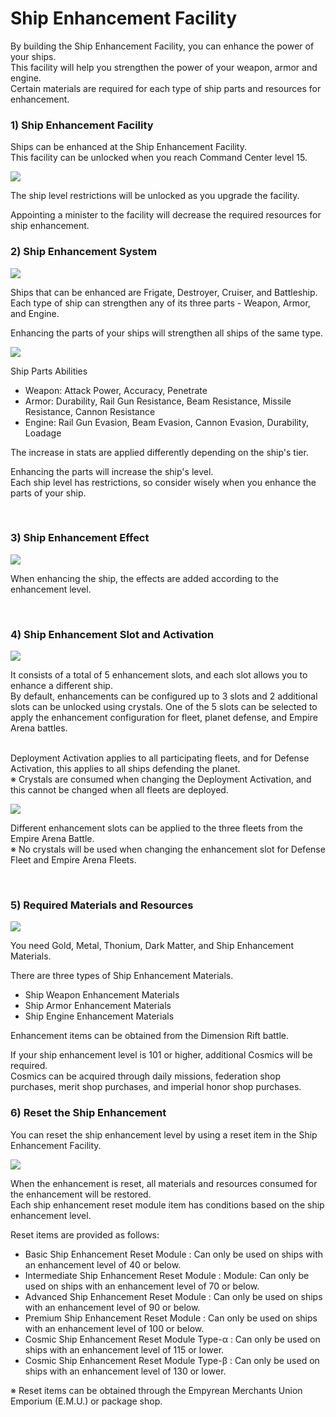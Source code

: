 # Ship Enhancement Facility

By building the Ship Enhancement Facility, you can enhance the power of your ships.<br>
This facility will help you strengthen the power of your weapon, armor and engine.<br>
Certain materials are required for each type of ship parts and resources for enhancement. 
<br>

### 1) Ship Enhancement Facility

Ships can be enhanced at the Ship Enhancement Facility. <br>
This facility can be unlocked when you reach Command Center level 15. 

![](http://d3bbxo4nelobc3.cloudfront.net/html/img/help/108_01.jpg)

The ship level restrictions will be unlocked as you upgrade the facility. 

Appointing a minister to the facility will decrease the required resources for ship enhancement. 
<br>

### 2) Ship Enhancement System

![](http://d3bbxo4nelobc3.cloudfront.net/html/img/help/108_02.jpg)

Ships that can be enhanced are Frigate, Destroyer, Cruiser, and Battleship.<br>
Each type of ship can strengthen any of its three parts - Weapon, Armor, and Engine. 

Enhancing the parts of your ships will strengthen all ships of the same type. 

![](http://d3bbxo4nelobc3.cloudfront.net/html/img/help/108_03.jpg)

Ship Parts Abilities<br>
- Weapon: Attack Power, Accuracy, Penetrate
- Armor: Durability, Rail Gun Resistance, Beam Resistance, Missile Resistance, Cannon Resistance 
- Engine: Rail Gun Evasion, Beam Evasion, Cannon Evasion, Durability, Loadage

The increase in stats are applied differently depending on the ship's tier. 

Enhancing the parts will increase the ship's level. <br>
Each ship level has restrictions, so consider wisely when you enhance the parts of your ship.

<br>

### 3) Ship Enhancement Effect

![](http://d3bbxo4nelobc3.cloudfront.net/html/img/help/108_08.jpg)

When enhancing the ship, the effects are added according to the enhancement level.

<br>

### 4) Ship Enhancement Slot and Activation

![](http://d3bbxo4nelobc3.cloudfront.net/html/img/help/108_06.jpg)

It consists of a total of 5 enhancement slots, and each slot allows you to enhance a different ship.<br>
By default, enhancements can be configured up to 3 slots and 2 additional slots can be unlocked using crystals.
One of the 5 slots can be selected to apply the enhancement configuration for fleet, planet defense, and Empire Arena battles.<br><br>

Deployment Activation applies to all participating fleets, and for Defense Activation, this applies to all ships defending the planet.<br>
※ Crystals are consumed when changing the Deployment Activation, and this cannot be changed when all fleets are deployed. 

![](http://d3bbxo4nelobc3.cloudfront.net/html/img/help/108_07.jpg)

Different enhancement slots can be applied to the three fleets from the Empire Arena Battle.<br>
※ No crystals will be used when changing the enhancement slot for Defense Fleet and Empire Arena Fleets.

<br>

### 5) Required Materials and Resources

![](http://astrokings.s3.amazonaws.com/html/img/help/108_04.jpg)

You need Gold, Metal, Thonium, Dark Matter, and Ship Enhancement Materials.

There are three types of Ship Enhancement Materials.
- Ship Weapon Enhancement Materials
- Ship Armor Enhancement Materials
- Ship Engine Enhancement Materials

Enhancement items can be obtained from the Dimension Rift battle. 

If your ship enhancement level is 101 or higher, additional Cosmics will be required.<br>
Cosmics can be acquired through daily missions, federation shop purchases, merit shop purchases, and imperial honor shop purchases.
<br>

### 6) Reset the Ship Enhancement

You can reset the ship enhancement level by using a reset item in the Ship Enhancement Facility.

![](http://d3bbxo4nelobc3.cloudfront.net/html/img/help/108_05_fix.jpg)

When the enhancement is reset, all materials and resources consumed for the enhancement will be restored.<br>
Each ship enhancement reset module item has conditions based on the ship enhancement level.

Reset items are provided as follows:<br>
- Basic Ship Enhancement Reset Module : Can only be used on ships with an enhancement level of 40 or below.
- Intermediate Ship Enhancement Reset Module : Module: Can only be used on ships with an enhancement level of 70 or below.
- Advanced Ship Enhancement Reset Module : Can only be used on ships with an enhancement level of 90 or below.
- Premium Ship Enhancement Reset Module : Can only be used on ships with an enhancement level of 100 or below.
- Cosmic Ship Enhancement Reset Module Type-α : Can only be used on ships with an enhancement level of 115 or lower.
- Cosmic Ship Enhancement Reset Module Type-β : Can only be used on ships with an enhancement level of 130 or lower.

※ Reset items can be obtained through the Empyrean Merchants Union Emporium (E.M.U.) or package shop. 
